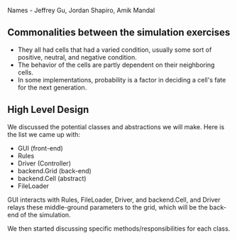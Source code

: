 Names - Jeffrey Gu, Jordan Shapiro, Amik Mandal

## Commonalities between the simulation exercises

- They all had cells that had a varied condition, usually some sort of positive, neutral, and negative condition.
- The behavior of the cells are partly dependent on their neighboring cells.
- In some implementations, probability is a factor in deciding a cell's fate for the next generation.

## High Level Design

We discussed the potential classes and abstractions we will make. Here is the list we came up with:
- GUI (front-end)
- Rules
- Driver (Controller)
- backend.Grid (back-end)
- backend.Cell (abstract)
- FileLoader

GUI interacts with Rules, FileLoader, Driver, and backend.Cell, and Driver relays these middle-ground parameters to the grid,
which will be the back-end of the simulation. 

We then started discussing specific methods/responsibilities for each class.